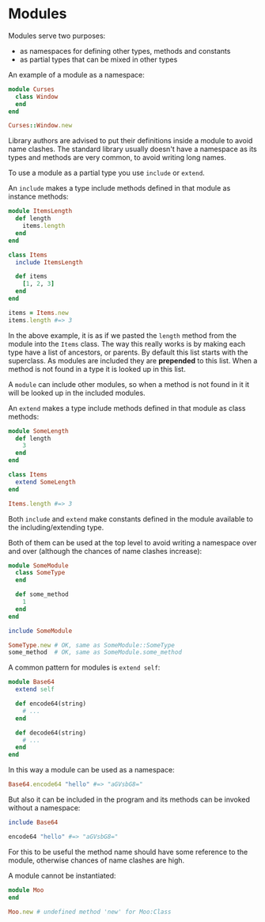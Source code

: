 # Modules

Modules serve two purposes:

* as namespaces for defining other types, methods and constants
* as partial types that can be mixed in other types

An example of a module as a namespace:

```ruby
module Curses
  class Window
  end
end

Curses::Window.new
```

Library authors are advised to put their definitions inside a module to avoid name clashes. The standard library usually doesn't have a namespace as its types and methods are very common, to avoid writing long names.

To use a module as a partial type you use `include` or `extend`.

An `include` makes a type include methods defined in that module as instance methods:

```ruby
module ItemsLength
  def length
    items.length
  end
end

class Items
  include ItemsLength

  def items
    [1, 2, 3]
  end
end

items = Items.new
items.length #=> 3
```

In the above example, it is as if we pasted the `length` method from the module into the `Items` class. The way this really works is by making each type have a list of ancestors, or parents. By default this list starts with the superclass. As modules are included they are **prepended** to this list. When a method is not found in a type it is looked up in this list.

A `module` can include other modules, so when a method is not found in it it will be looked up in the included modules.

An `extend` makes a type include methods defined in that module as class methods:

```ruby
module SomeLength
  def length
    3
  end
end

class Items
  extend SomeLength
end

Items.length #=> 3
```

Both `include` and `extend` make constants defined in the module available to the including/extending type.

Both of them can be used at the top level to avoid writing a namespace over and over (although the chances of name clashes increase):

```ruby
module SomeModule
  class SomeType
  end

  def some_method
    1
  end
end

include SomeModule

SomeType.new # OK, same as SomeModule::SomeType
some_method  # OK, same as SomeModule.some_method
```

A common pattern for modules is `extend self`:

```ruby
module Base64
  extend self

  def encode64(string)
    # ...
  end

  def decode64(string)
    # ...
  end
end
```

In this way a module can be used as a namespace:

```ruby
Base64.encode64 "hello" #=> "aGVsbG8="
```

But also it can be included in the program and its methods can be invoked without a namespace:

```ruby
include Base64

encode64 "hello" #=> "aGVsbG8="
```

For this to be useful the method name should have some reference to the module, otherwise chances of name clashes are high.

A module cannot be instantiated:

```ruby
module Moo
end

Moo.new # undefined method 'new' for Moo:Class
```
